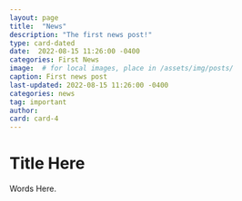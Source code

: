 ```yaml
---
layout: page
title:  "News"
description: "The first news post!"
type: card-dated
date:  2022-08-15 11:26:00 -0400
categories: First News
image:  # for local images, place in /assets/img/posts/
caption: First news post
last-updated: 2022-08-15 11:26:00 -0400
categories: news
tag: important
author: 
card: card-4
---
```


[//]: # (Files must take the form `YYY-MM-DD-title.md` for it to render correctly)
[//]: # (Multiple words in the title must be separated by dashes: title-title)
[//]: # (Otherwise, posts are written in MD and stored in their)
[//]: # (appropriate subfoler.)
[//]: # (When in doubt, refer to the original documentation files under:)
[//]: # (_posts/original_docs/2020-10-29-welcome-to-jekyll.md and )
[//]: # (_posts/original_docs/2020-10-28-Dumbarton-Style-Guide.md)

# Title Here
Words Here.
